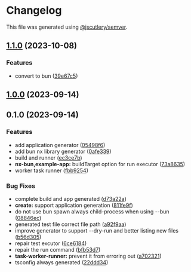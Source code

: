 # Changelog

This file was generated using [@jscutlery/semver](https://github.com/jscutlery/semver).

## [1.1.0](https://github.com/Jordan-Hall/nx-bun/compare/v0.1.0...v1.1.0) (2023-10-08)

### Features

- convert to bun ([39e67c5](https://github.com/Jordan-Hall/nx-bun/commit/39e67c51f3b69273970a1effd81349a5d512e23e))

## [1.0.0](https://github.com/Jordan-Hall/nx-bun/compare/v0.1.0...v1.0.0) (2023-09-14)

## 0.1.0 (2023-09-14)

### Features

- add application generator ([05498f6](https://github.com/Jordan-Hall/nx-bun/commit/05498f65c032c3e0e25fb0ca51bc1121931a3667))
- add bun nx library generator ([0afe339](https://github.com/Jordan-Hall/nx-bun/commit/0afe3398cb3e48e8e9d19529a73d3c80437148af))
- build and runner ([ec3ce7b](https://github.com/Jordan-Hall/nx-bun/commit/ec3ce7bae554faab259b616411dc1b87e559711a))
- **nx-bun,example-app:** buildTarget option for run executor ([73a8635](https://github.com/Jordan-Hall/nx-bun/commit/73a8635b0b813a2b74e3188cb055a9f924bd5feb))
- worker task runner ([fbb9254](https://github.com/Jordan-Hall/nx-bun/commit/fbb92541f691f5879cfa960778079d73e00bfd08))

### Bug Fixes

- complete build and app generated ([d73a22a](https://github.com/Jordan-Hall/nx-bun/commit/d73a22a15b782a01f9244d9aac9c07456471689d))
- **create:** support application generation ([811fe9f](https://github.com/Jordan-Hall/nx-bun/commit/811fe9f766fce5dad93e316c95efdd800c0099d7))
- do not use bun spawn always child-process when using --bun ([08846ec](https://github.com/Jordan-Hall/nx-bun/commit/08846ec10412d89eb0d189d3bf06443b600fd744))
- generated test file correct file path ([a92f9aa](https://github.com/Jordan-Hall/nx-bun/commit/a92f9aa66905cf6b69e10c5c887de835306ce3a1))
- improve generator to support --dry-run and better listing new files ([b56d305](https://github.com/Jordan-Hall/nx-bun/commit/b56d305aedd41b1d92f89e8dcd5b6a063f362fbd))
- repair test excutor ([6ce6184](https://github.com/Jordan-Hall/nx-bun/commit/6ce6184d3c79a31e3abddb491db8fe5d728c207b))
- repair the run command ([bfb53d7](https://github.com/Jordan-Hall/nx-bun/commit/bfb53d78abebd30668f57891df5e4a073bc01817))
- **task-worker-runner:** prevent it from erroring out ([a702321](https://github.com/Jordan-Hall/nx-bun/commit/a702321255d5b3fc398df6cfc7c604ff440f9072))
- tsconfig always generated ([22ddd34](https://github.com/Jordan-Hall/nx-bun/commit/22ddd349a7e50fbbb4f514e956b66a54a488a2d4))
